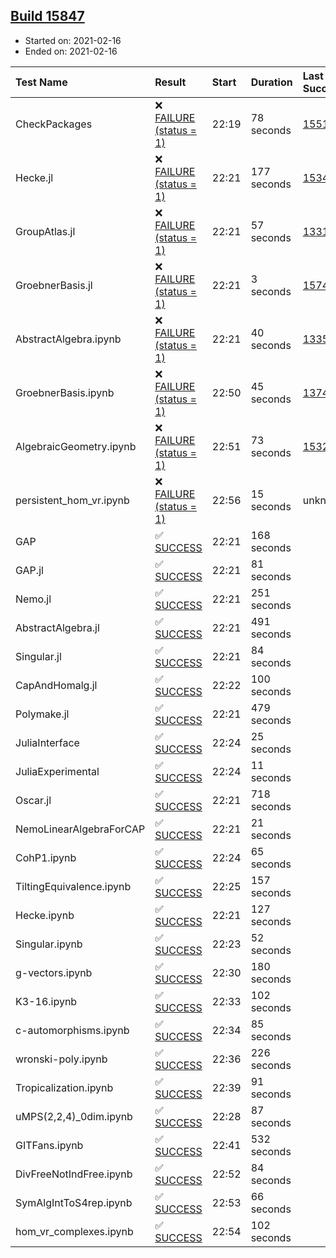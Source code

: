 ## [Build 15847](https://oscarci.mathematik.uni-kl.de/job/oscar/15847/)

* Started on: 2021-02-16
* Ended on: 2021-02-16

| Test Name    | Result | Start | Duration | Last Success | First Failure |
|:-------------|:-------|:------|:---------|:-------------|:--------------|
| CheckPackages | ❌ [FAILURE (status = 1)](https://oscarci.mathematik.uni-kl.de/job/oscar/15847/artifact/logs/build-15847/CheckPackages.log) | 22:19 | 78 seconds | [15514](https://oscarci.mathematik.uni-kl.de/job/oscar/15514/) | [15515](https://oscarci.mathematik.uni-kl.de/job/oscar/15515/) |
| Hecke.jl | ❌ [FAILURE (status = 1)](https://oscarci.mathematik.uni-kl.de/job/oscar/15847/artifact/logs/build-15847/Hecke.jl.log) | 22:21 | 177 seconds | [15344](https://oscarci.mathematik.uni-kl.de/job/oscar/15344/) | [15348](https://oscarci.mathematik.uni-kl.de/job/oscar/15348/) |
| GroupAtlas.jl | ❌ [FAILURE (status = 1)](https://oscarci.mathematik.uni-kl.de/job/oscar/15847/artifact/logs/build-15847/GroupAtlas.jl.log) | 22:21 | 57 seconds | [13311](https://oscarci.mathematik.uni-kl.de/job/oscar/13311/) | [13312](https://oscarci.mathematik.uni-kl.de/job/oscar/13312/) |
| GroebnerBasis.jl | ❌ [FAILURE (status = 1)](https://oscarci.mathematik.uni-kl.de/job/oscar/15847/artifact/logs/build-15847/GroebnerBasis.jl.log) | 22:21 | 3 seconds | [15745](https://oscarci.mathematik.uni-kl.de/job/oscar/15745/) | [15746](https://oscarci.mathematik.uni-kl.de/job/oscar/15746/) |
| AbstractAlgebra.ipynb | ❌ [FAILURE (status = 1)](https://oscarci.mathematik.uni-kl.de/job/oscar/15847/artifact/logs/build-15847/AbstractAlgebra.ipynb.log) | 22:21 | 40 seconds | [13355](https://oscarci.mathematik.uni-kl.de/job/oscar/13355/) | [13356](https://oscarci.mathematik.uni-kl.de/job/oscar/13356/) |
| GroebnerBasis.ipynb | ❌ [FAILURE (status = 1)](https://oscarci.mathematik.uni-kl.de/job/oscar/15847/artifact/logs/build-15847/GroebnerBasis.ipynb.log) | 22:50 | 45 seconds | [13748](https://oscarci.mathematik.uni-kl.de/job/oscar/13748/) | [13749](https://oscarci.mathematik.uni-kl.de/job/oscar/13749/) |
| AlgebraicGeometry.ipynb | ❌ [FAILURE (status = 1)](https://oscarci.mathematik.uni-kl.de/job/oscar/15847/artifact/logs/build-15847/AlgebraicGeometry.ipynb.log) | 22:51 | 73 seconds | [15322](https://oscarci.mathematik.uni-kl.de/job/oscar/15322/) | [15323](https://oscarci.mathematik.uni-kl.de/job/oscar/15323/) |
| persistent_hom_vr.ipynb | ❌ [FAILURE (status = 1)](https://oscarci.mathematik.uni-kl.de/job/oscar/15847/artifact/logs/build-15847/persistent_hom_vr.ipynb.log) | 22:56 | 15 seconds | unknown | unknown |
| GAP | ✅ [SUCCESS](https://oscarci.mathematik.uni-kl.de/job/oscar/15847/artifact/logs/build-15847/GAP.log) | 22:21 | 168 seconds |  |  |
| GAP.jl | ✅ [SUCCESS](https://oscarci.mathematik.uni-kl.de/job/oscar/15847/artifact/logs/build-15847/GAP.jl.log) | 22:21 | 81 seconds |  |  |
| Nemo.jl | ✅ [SUCCESS](https://oscarci.mathematik.uni-kl.de/job/oscar/15847/artifact/logs/build-15847/Nemo.jl.log) | 22:21 | 251 seconds |  |  |
| AbstractAlgebra.jl | ✅ [SUCCESS](https://oscarci.mathematik.uni-kl.de/job/oscar/15847/artifact/logs/build-15847/AbstractAlgebra.jl.log) | 22:21 | 491 seconds |  |  |
| Singular.jl | ✅ [SUCCESS](https://oscarci.mathematik.uni-kl.de/job/oscar/15847/artifact/logs/build-15847/Singular.jl.log) | 22:21 | 84 seconds |  |  |
| CapAndHomalg.jl | ✅ [SUCCESS](https://oscarci.mathematik.uni-kl.de/job/oscar/15847/artifact/logs/build-15847/CapAndHomalg.jl.log) | 22:22 | 100 seconds |  |  |
| Polymake.jl | ✅ [SUCCESS](https://oscarci.mathematik.uni-kl.de/job/oscar/15847/artifact/logs/build-15847/Polymake.jl.log) | 22:21 | 479 seconds |  |  |
| JuliaInterface | ✅ [SUCCESS](https://oscarci.mathematik.uni-kl.de/job/oscar/15847/artifact/logs/build-15847/JuliaInterface.log) | 22:24 | 25 seconds |  |  |
| JuliaExperimental | ✅ [SUCCESS](https://oscarci.mathematik.uni-kl.de/job/oscar/15847/artifact/logs/build-15847/JuliaExperimental.log) | 22:24 | 11 seconds |  |  |
| Oscar.jl | ✅ [SUCCESS](https://oscarci.mathematik.uni-kl.de/job/oscar/15847/artifact/logs/build-15847/Oscar.jl.log) | 22:21 | 718 seconds |  |  |
| NemoLinearAlgebraForCAP | ✅ [SUCCESS](https://oscarci.mathematik.uni-kl.de/job/oscar/15847/artifact/logs/build-15847/NemoLinearAlgebraForCAP.log) | 22:21 | 21 seconds |  |  |
| CohP1.ipynb | ✅ [SUCCESS](https://oscarci.mathematik.uni-kl.de/job/oscar/15847/artifact/logs/build-15847/CohP1.ipynb.log) | 22:24 | 65 seconds |  |  |
| TiltingEquivalence.ipynb | ✅ [SUCCESS](https://oscarci.mathematik.uni-kl.de/job/oscar/15847/artifact/logs/build-15847/TiltingEquivalence.ipynb.log) | 22:25 | 157 seconds |  |  |
| Hecke.ipynb | ✅ [SUCCESS](https://oscarci.mathematik.uni-kl.de/job/oscar/15847/artifact/logs/build-15847/Hecke.ipynb.log) | 22:21 | 127 seconds |  |  |
| Singular.ipynb | ✅ [SUCCESS](https://oscarci.mathematik.uni-kl.de/job/oscar/15847/artifact/logs/build-15847/Singular.ipynb.log) | 22:23 | 52 seconds |  |  |
| g-vectors.ipynb | ✅ [SUCCESS](https://oscarci.mathematik.uni-kl.de/job/oscar/15847/artifact/logs/build-15847/g-vectors.ipynb.log) | 22:30 | 180 seconds |  |  |
| K3-16.ipynb | ✅ [SUCCESS](https://oscarci.mathematik.uni-kl.de/job/oscar/15847/artifact/logs/build-15847/K3-16.ipynb.log) | 22:33 | 102 seconds |  |  |
| c-automorphisms.ipynb | ✅ [SUCCESS](https://oscarci.mathematik.uni-kl.de/job/oscar/15847/artifact/logs/build-15847/c-automorphisms.ipynb.log) | 22:34 | 85 seconds |  |  |
| wronski-poly.ipynb | ✅ [SUCCESS](https://oscarci.mathematik.uni-kl.de/job/oscar/15847/artifact/logs/build-15847/wronski-poly.ipynb.log) | 22:36 | 226 seconds |  |  |
| Tropicalization.ipynb | ✅ [SUCCESS](https://oscarci.mathematik.uni-kl.de/job/oscar/15847/artifact/logs/build-15847/Tropicalization.ipynb.log) | 22:39 | 91 seconds |  |  |
| uMPS(2,2,4)_0dim.ipynb | ✅ [SUCCESS](https://oscarci.mathematik.uni-kl.de/job/oscar/15847/artifact/logs/build-15847/uMPS-2-2-4-_0dim.ipynb.log) | 22:28 | 87 seconds |  |  |
| GITFans.ipynb | ✅ [SUCCESS](https://oscarci.mathematik.uni-kl.de/job/oscar/15847/artifact/logs/build-15847/GITFans.ipynb.log) | 22:41 | 532 seconds |  |  |
| DivFreeNotIndFree.ipynb | ✅ [SUCCESS](https://oscarci.mathematik.uni-kl.de/job/oscar/15847/artifact/logs/build-15847/DivFreeNotIndFree.ipynb.log) | 22:52 | 84 seconds |  |  |
| SymAlgIntToS4rep.ipynb | ✅ [SUCCESS](https://oscarci.mathematik.uni-kl.de/job/oscar/15847/artifact/logs/build-15847/SymAlgIntToS4rep.ipynb.log) | 22:53 | 66 seconds |  |  |
| hom_vr_complexes.ipynb | ✅ [SUCCESS](https://oscarci.mathematik.uni-kl.de/job/oscar/15847/artifact/logs/build-15847/hom_vr_complexes.ipynb.log) | 22:54 | 102 seconds |  |  |
